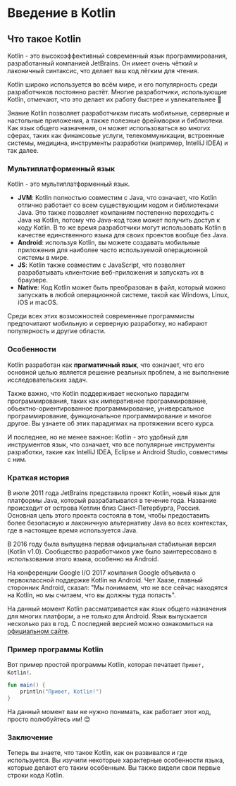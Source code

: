 # Введение в Kotlin

## Что такое Kotlin

Kotlin - это высокоэффективный современный язык программирования, разработанный компанией JetBrains.
Он имеет очень чёткий и лаконичный синтаксис, что делает ваш код лёгким для чтения.

Kotlin широко используется во всём мире, и его популярность среди разработчиков постоянно растёт.
Многие разработчики, использующие Kotlin, отмечают, что это делает их работу быстрее и увлекательнее 🙂

Знание Kotlin позволяет разработчикам писать мобильные, серверные и настольные приложения,
а также полезные фреймворки и библиотеки. Как язык общего назначения, он может использоваться во многих сферах,
таких как финансовые услуги, телекоммуникации, встроенные системы, медицина,
инструменты разработки (например, IntelliJ IDEA) и так далее.

### Мультиплатформенный язык

Kotlin - это мультиплатформенный язык.

* **JVM**: Kotlin полностью совместим с Java, что означает, что Kotlin отлично работает со всем существующим кодом и
  библиотеками Java. Это также позволяет компаниям постепенно переходить с Java на Kotlin, потому что Java-код тоже
  может получить доступ к коду Kotlin. В то же время разработчики могут использовать Kotlin в качестве единственного
  языка для своих проектов вообще без Java.
* **Android**: используя Kotlin, вы можете создавать мобильные приложения для наиболее часто используемой операционной
  системы в мире.
* **JS**: Kotlin также совместим с JavaScript, что позволяет разрабатывать клиентские веб-приложения и запускать их в
  браузере.
* **Native**: Код Kotlin может быть преобразован в файл, который можно запускать в любой операционной системе, такой как
  Windows, Linux, iOS и macOS.

Среди всех этих возможностей современные программисты предпочитают мобильную и серверную разработку,
но набирают популярность и другие области.

### Особенности

Kotlin разработан как **прагматичный язык**, что означает, что его основной целью является решение реальных проблем,
а не выполнение исследовательских задач.

Также важно, что Kotlin поддерживает несколько парадигм программирования, таких как императивное программирование,
объектно-ориентированное программирование, универсальное программирование,
функциональное программирование и многое другое. Вы узнаете об этих парадигмах на протяжении всего курса.

И последнее, но не менее важное: Kotlin - это удобный для инструментов язык, что означает,
что все популярные инструменты разработки, такие как IntelliJ IDEA, Eclipse и Android Studio, совместимы с ним.

### Краткая история

В июле 2011 года JetBrains представила проект Kotlin, новый язык для платформы Java,
который разрабатывался в течение года. Название происходит от острова Котлин близ Санкт-Петербурга, Россия.
Основная цель этого проекта состояла в том,
чтобы предоставить более безопасную и лаконичную альтернативу Java во всех контекстах,
где в настоящее время используется Java.

В 2016 году была выпущена первая официальная стабильная версия (Kotlin v1.0).
Сообщество разработчиков уже было заинтересовано в использовании этого языка, особенно на Android.

На конференции Google I/O 2017 компания Google объявила о первоклассной поддержке Kotlin на Android.
Чет Хаазе, главный сторонник Android, сказал: "Мы понимаем, что не все сейчас находятся на Kotlin,
но мы считаем, что вы должны туда попасть".

На данный момент Kotlin рассматривается как язык общего назначения для многих платформ, а не только для Android.
Язык выпускается несколько раз в год.
С последней версией можно ознакомиться на [официальном сайте](https://kotlinlang.org/).

### Пример программы Kotlin

Вот пример простой программы Kotlin, которая печатает `Привет, Kotlin!`.

```kotlin
fun main() {
    println("Привет, Kotlin!")
}
```

На данный момент вам не нужно понимать, как работает этот код, просто полюбуйтесь им! 😊

### Заключение

Теперь вы знаете, что такое Kotlin, как он развивался и где используется.
Вы изучили некоторые характерные особенности языка, которые делают его таким особенным.
Вы также видели свои первые строки кода Kotlin.
